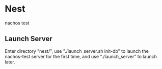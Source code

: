 # Nest
nachos test

## Launch Server
Enter directory "nest/", use "./launch_server.sh init-db" to launch the nachos-test server for the first time, and use "./launch_server" to launch later.
